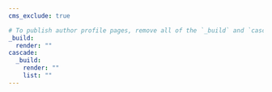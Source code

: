 ```yaml
---
cms_exclude: true

# To publish author profile pages, remove all of the `_build` and `cascade` settings below.
_build:
  render: ""
cascade:
  _build:
    render: ""
    list: ""
---
```

